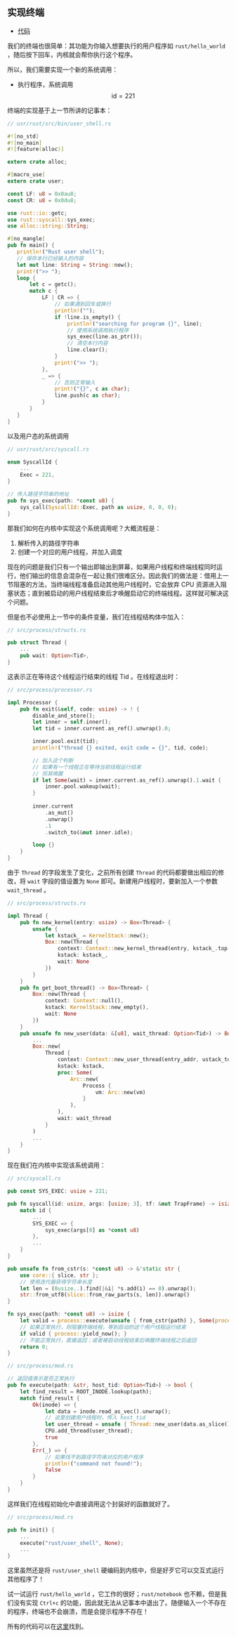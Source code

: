 ## 实现终端

* [代码][CODE]

我们的终端也很简单：其功能为你输入想要执行的用户程序如 ``rust/hello_world`` ，随后按下回车，内核就会帮你执行这个程序。

所以，我们需要实现一个新的系统调用：

* 执行程序，系统调用 $$\text{id} = 221$$

终端的实现基于上一节所讲的记事本：

```rust
// usr/rust/src/bin/user_shell.rs

#![no_std]
#![no_main]
#![feature(alloc)]

extern crate alloc;

#[macro_use]
extern crate user;

const LF: u8 = 0x0au8;
const CR: u8 = 0x0du8;

use rust::io::getc;
use rust::syscall::sys_exec;
use alloc::string::String;

#[no_mangle]
pub fn main() {
   println!("Rust user shell");
   // 保存本行已经输入的内容
   let mut line: String = String::new();
   print!(">> ");
   loop {
       let c = getc();
       match c {
           LF | CR => {
               // 如果遇到回车或换行
               println!("");
               if !line.is_empty() {
                   println!("searching for program {}", line);
                   // 使用系统调用执行程序
                   sys_exec(line.as_ptr());
                   // 清空本行内容
                   line.clear();
               }
               print!(">> ");
           },
           _ => {
               // 否则正常输入
               print!("{}", c as char);
               line.push(c as char);
           }
       }
   }
}
```

以及用户态的系统调用

```rust
// usr/rust/src/syscall.rs

enum SyscallId {
    ...
    Exec = 221,
}

// 传入路径字符串的地址
pub fn sys_exec(path: *const u8) {
    sys_call(SyscallId::Exec, path as usize, 0, 0, 0);
}
```

那我们如何在内核中实现这个系统调用呢？大概流程是：

1. 解析传入的路径字符串
2. 创建一个对应的用户线程，并加入调度

现在的问题是我们只有一个输出即输出到屏幕，如果用户线程和终端线程同时运行，他们输出的信息会混杂在一起让我们很难区分。因此我们的做法是：借用上一节阻塞的方法，当终端线程准备启动其他用户线程时，它会放弃 CPU 资源进入阻塞状态；直到被启动的用户线程结束后才唤醒启动它的终端线程。这样就可解决这个问题。

但是也不必使用上一节中的条件变量，我们在线程结构体中加入：

```rust
// src/process/structs.rs

pub struct Thread {
    ...
    pub wait: Option<Tid>,
}
```

这表示正在等待这个线程运行结束的线程 Tid 。在线程退出时：

```rust
// src/process/processor.rs

impl Processor {
    pub fn exit(&self, code: usize) -> ! {
        disable_and_store();
        let inner = self.inner();
        let tid = inner.current.as_ref().unwrap().0;

        inner.pool.exit(tid);
        println!("thread {} exited, exit code = {}", tid, code);

        // 加入这个判断
        // 如果有一个线程正在等待当前线程运行结束
        // 将其唤醒
        if let Some(wait) = inner.current.as_ref().unwrap().1.wait {
            inner.pool.wakeup(wait);
        }
        
        inner.current
            .as_mut()
            .unwrap()
            .1
            .switch_to(&mut inner.idle);

        loop {}
    }
}
```

由于 ``Thread`` 的字段发生了变化，之前所有创建 ``Thread`` 的代码都要做出相应的修改，将 ``wait`` 字段的值设置为 ``None`` 即可。新建用户线程时，要新加入一个参数 ``wait_thread`` 。

```rust
// src/process/structs.rs

impl Thread {
    pub fn new_kernel(entry: usize) -> Box<Thread> {
        unsafe {
            let kstack_ = KernelStack::new();
            Box::new(Thread {
                context: Context::new_kernel_thread(entry, kstack_.top(), satp::read().bits()),
                kstack: kstack_,
				wait: None
            })
        }
    }
    pub fn get_boot_thread() -> Box<Thread> {
        Box::new(Thread {
            context: Context::null(),
            kstack: KernelStack::new_empty(),
			wait: None
        })
    }
    pub unsafe fn new_user(data: &[u8], wait_thread: Option<Tid>) -> Box<Thread> {
        ...
        Box::new(
            Thread {
                context: Context::new_user_thread(entry_addr, ustack_top, kstack.top(), vm.token()),
                kstack: kstack,
                proc: Some(
                    Arc::new(
                        Process {
                            vm: Arc::new(vm)
                        }
                    ),
                ),
                wait: wait_thread
            }
        )
        ...
    }
}
```



现在我们在内核中实现该系统调用：

```rust
// src/syscall.rs

pub const SYS_EXEC: usize = 221;

pub fn syscall(id: usize, args: [usize; 3], tf: &mut TrapFrame) -> isize {
    match id {
        ...
        SYS_EXEC => {
            sys_exec(args[0] as *const u8)
        },
        ...
    }
}

pub unsafe fn from_cstr(s: *const u8) -> &'static str {
    use core::{ slice, str };
    // 使用迭代器获得字符串长度
    let len = (0usize..).find(|&i| *s.add(i) == 0).unwrap();
    str::from_utf8(slice::from_raw_parts(s, len)).unwrap()
}

fn sys_exec(path: *const u8) -> isize {
    let valid = process::execute(unsafe { from_cstr(path) }, Some(process::current_tid()));
    // 如果正常执行，则阻塞终端线程，等到启动的这个用户线程运行结束
    if valid { process::yield_now(); }
    // 不能正常执行，直接返回；或者被启动线程结束后唤醒终端线程之后返回
    return 0;
}

// src/process/mod.rs

// 返回值表示是否正常执行
pub fn execute(path: &str, host_tid: Option<Tid>) -> bool {
    let find_result = ROOT_INODE.lookup(path);
    match find_result {
        Ok(inode) => {
            let data = inode.read_as_vec().unwrap();
            // 这里创建用户线程时，传入 host_tid
            let user_thread = unsafe { Thread::new_user(data.as_slice(), host_tid) };
            CPU.add_thread(user_thread);
            true
        },
        Err(_) => {
            // 如果找不到路径字符串对应的用户程序
            println!("command not found!");
            false
        }
    }
}
```

这样我们在线程初始化中直接调用这个封装好的函数就好了。

```rust
// src/process/mod.rs

pub fn init() {
    ...
    execute("rust/user_shell", None);
    ...
}
```

这里虽然还是将 ``rust/user_shell`` 硬编码到内核中，但是好歹它可以交互式运行其他程序了！

试一试运行 ``rust/hello_world`` ，它工作的很好；``rust/notebook`` 也不赖，但是我们没有实现 ``Ctrl+c`` 的功能，因此就无法从记事本中退出了。随便输入一个不存在的程序，终端也不会崩溃，而是会提示程序不存在！

所有的代码可以在[这里][CODE]找到。

[CODE]: https://github.com/rcore-os/rCore_tutorial/tree/ch9-pa3
